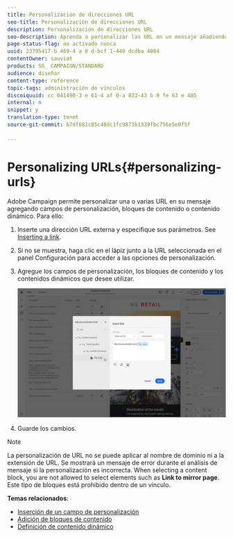 ```yaml
---
title: Personalización de direcciones URL
seo-title: Personalización de direcciones URL
description: Personalización de direcciones URL
seo-description: Aprenda a personalizar las URL en un mensaje añadiendo campos de personalización, bloques de contenido o contenido dinámico.
page-status-flag: no activado nunca
uuid: 23795417-b 469-4 a 0 d-bcf 1-440 dcdba 4004
contentOwner: sauviat
products: SG_ CAMPAIGN/STANDARD
audience: diseñar
content-type: reference
topic-tags: administración de vínculos
discoiquuid: cc 041490-3 e 61-4 af 0-a 833-43 b 9 fe 63 e 405
internal: n
snippet: y
translation-type: tm+mt
source-git-commit: b7df681c05c48dc1fc9873b1339fbc756e5e0f5f

---
```



# Personalizing URLs{#personalizing-urls}

Adobe Campaign permite personalizar una o varias URL en su mensaje agregando campos de personalización, bloques de contenido o contenido dinámico. Para ello:

1. Inserte una dirección URL externa y especifique sus parámetros. See [Inserting a link](../../designing/using/inserting-a-link.md).
1. Si no se muestra, haga clic en el lápiz junto a la URL seleccionada en el panel Configuración para acceder a las opciones de personalización.
1. Agregue los campos de personalización, los bloques de contenido y los contenidos dinámicos que desee utilizar.

   ![](assets/des_personalize_links.png)

1. Guarde los cambios.

>[!NOTE]
>
>La personalización de URL no se puede aplicar al nombre de dominio ni a la extensión de URL. Se mostrará un mensaje de error durante el análisis de mensaje si la personalización es incorrecta. When selecting a content block, you are not allowed to select elements such as **Link to mirror page**. Este tipo de bloques está prohibido dentro de un vínculo.

**Temas relacionados**:

* [Inserción de un campo de personalización](../../designing/using/inserting-a-personalization-field.md)
* [Adición de bloques de contenido](../../designing/using/adding-a-content-block.md)
* [Definición de contenido dinámico](../../designing/using/defining-dynamic-content-in-an-email.md)

